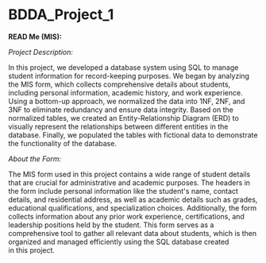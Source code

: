 # BDDA_Project_1

**READ Me (MIS):**

*Project Description:*

In this project, we developed a database system using SQL to manage student information for record-keeping purposes. We began by analyzing the MIS form, which collects comprehensive details about students, including personal information, academic history, and work experience. Using a bottom-up approach, we normalized the data into 1NF, 2NF, and 3NF to eliminate redundancy and ensure data integrity. Based on the normalized tables, we created an Entity-Relationship Diagram (ERD) to visually represent the relationships between different entities in the database. Finally, we populated the tables with fictional data to demonstrate the functionality of the database.

*About the Form:*

The MIS form used in this project contains a wide range of student details that are crucial for administrative and academic purposes. The headers in the form include personal information like the student's name, contact details, and residential address, as well as academic details such as grades, educational qualifications, and specialization choices. Additionally, the form collects information about any prior work experience, certifications, and leadership positions held by the student. This form serves as a comprehensive tool to gather all relevant data about students, which is then organized and managed efficiently using the SQL database created in this project.
